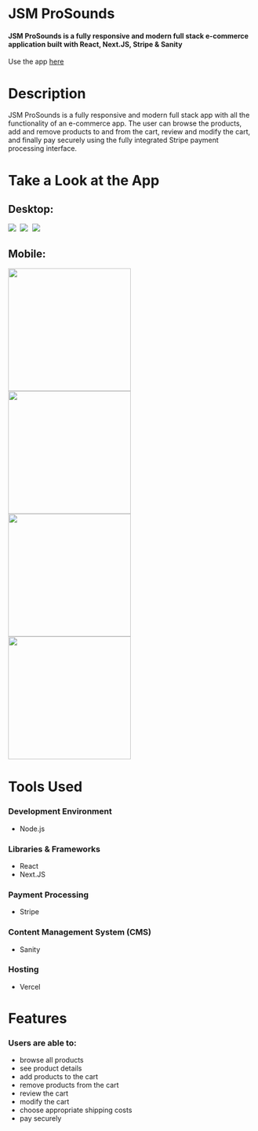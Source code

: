 # JSM ProSounds 

#### JSM ProSounds is a fully responsive and modern full stack e-commerce application built with React, Next.JS, Stripe & Sanity

Use the app [here](https://e-com-app-sanity.vercel.app)

# Description
JSM ProSounds is a fully responsive and modern full stack app with all the functionality of an e-commerce app. The user can browse the products, add and remove products to and from the cart, review and modify the cart, and finally pay securely using the fully integrated Stripe payment processing interface. 

 
# Take a Look at the App

## Desktop:

<kbd>
<img src="readme-images/desktop_ecomapp.png" />
</kbd>

<kbd>
<img src="readme-images/desktop_ecomapp2.png" />
</kbd>

<kbd>
<img src="readme-images/desktop_ecomapp3.png" />
</kbd>

## Mobile:

<kbd>
<img src="readme-images/ecomapp_mobile.png" width="250"/>
</kbd>

<kbd>
<img src="readme-images/ecomapp_mobile2.png" width="250"/>
</kbd>

<kbd>
<img src="readme-images/ecomapp_mobile3.png" width="250"/>
</kbd>

<kbd>
<img src="readme-images/ecomapp_mobile4.png" width="250"/>
</kbd>

# Tools Used

### Development Environment
* Node.js

### Libraries & Frameworks
* React 
* Next.JS

### Payment Processing
* Stripe

### Content Management System (CMS)
* Sanity

### Hosting 
* Vercel

# Features

### Users are able to:

* browse all products
* see product details
* add products to the cart
* remove products from the cart
* review the cart
* modify the cart
* choose appropriate shipping costs
* pay securely 

</body>
